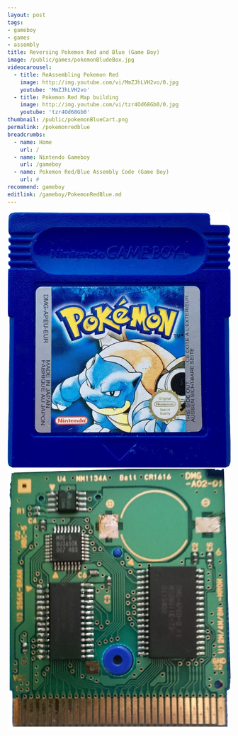 ```yaml
---
layout: post
tags: 
- gameboy
- games
- assembly
title: Reversing Pokemon Red and Blue (Game Boy)
image: /public/games/pokemonBludeBox.jpg
videocarousel:
  - title: ReAssembling Pokemon Red
    image: http://img.youtube.com/vi/MmZJhLVH2vo/0.jpg
    youtube: 'MmZJhLVH2vo'
  - title: Pokemon Red Map building
    image: http://img.youtube.com/vi/tzr4Od68Gb0/0.jpg
    youtube: 'tzr4Od68Gb0'
thumbnail: /public/pokemonBlueCart.png
permalink: /pokemonredblue
breadcrumbs:
  - name: Home
    url: /
  - name: Nintendo Gameboy
    url: /gameboy
  - name: Pokemon Red/Blue Assembly Code (Game Boy)
    url: #
recommend: gameboy
editlink: /gameboy/PokemonRedBlue.md
---
```


<img src="/public/pokemonBlueCart.png" />
<img src="/public/pokemonBlueCircuit.png" />
